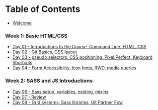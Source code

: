 # Table of Contents

* [Welcome](/welcome.md)

### Week 1: Basic HTML/CSS
* [Day 01 - Introductions to the Course, Command Line, HTML, CSS](/day-01)
* [Day 02 - Git Basics, CSS layout](/day-02)
* [Day 03 - pseudo selectors, CSS positioning, Pixel Perfect, Keyboard Shortcuts](/day-03)
* [Day 04 - Form Accessibility, Icon fonts, RWD, media queries](/day-04)

### Week 2: SASS and JS Introductions
* [Day 06 - Sass setup, variables, nesting, mixins](/day-06)
* [Day 07 - Review](/day-07)
* [Day 08 - Grid systems, Sass libraries, Git Partner Fow](/day-08)

<!-- * [Day 09 - JS Intro, Conditional logic, Event Listeners](/day-09) -->
<!--  -->
<!-- ### Week 3: JS data manipulation and jQuery -->
<!-- * [Day 11 - Functions, Built in Objects/methods, value vs. reference](/day-11) -->
<!-- * [Day 12 - location.hash, Loops, forEach, filter, map reduce](/day-12) -->
<!-- * [Day 13 - forEach, filter, map, reduce, jquery](/day-13) -->
<!-- * [Day 14 - gh-pages, SPAs, data attribute](/day-14) -->
<!--  -->
<!-- ### Week 4: AJAX, Constructors and Prototypes -->
<!-- * [Day 17 - AJAX GET](/day-17) -->
<!-- * [Day 18 - AJAX POST PUT DELETE](/day-18) -->
<!-- * [Day 19 - Constructors](/day-19) -->
<!-- * [Day 20 - Constructors and Prototypes](/day-20) -->
<!--  -->
<!-- ### Week 5: Backbone -->
<!-- * [Day 21 - Build Tools, NPM, ES6](/day-21) -->
<!-- * [Day 22 - Review](/day-22) -->
<!-- * [Day 23 - Underscore, Backbone Models](/day-23) -->
<!-- * [Day 24 - Backbone Models, Collections](/day-24) -->
<!--  -->
<!-- ### Week 6: BaaS, Authentication, Backbone Views -->
<!-- * [Day 26 - BaaS, Authentication](/day-26) -->
<!-- * [Day 27 - Backbone Views](/day-27) -->
<!-- * [Day 28 - Backbone Views](/day-28) -->
<!-- * [Day 29 - Data Store, Group Project/Agile](/day-29) -->
<!--  -->
<!-- ### Week 7: React -->
<!-- * Day 31 - Review/Rest -->
<!-- * [Day 32 - React Intro: Setup, component basics, router basics](/day-32) -->
<!-- * [Day 33 - React Cont'd: Router, Component Lifecycle, Ajax](/day-33) -->
<!-- * [Day 34 - React Cont'd: Using a Store with React](/day-34) -->
<!--  -->
<!-- ### Week 8: React and Testing -->
<!-- * [Day 36 - Index Route, React State (like button 4 ways)](/day-36) -->
<!-- * [Day 37 - Intro to Unit Testing, Review React Lifecycle Methods](/day-37) -->
<!-- * [Day 38 - Recursion, Writing errors](/day-38) -->
<!-- * [Day 39 - Promises](/day-39) -->

<!-- ### Week 9: Review -->
<!-- * [Day 41 - ](/day-41) -->
<!-- * [Day 42 - ](/day-42) -->
<!-- * [Day 43 - ](/day-43) -->
<!-- * [Day 44 - ](/day-44) -->
